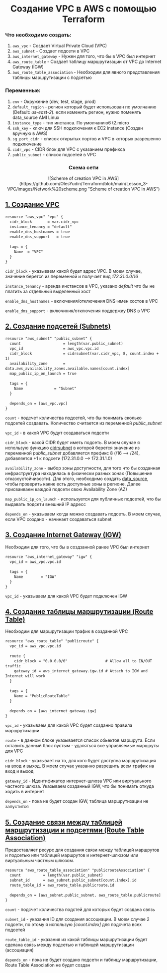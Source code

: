 # <div align="center">Создание VPC в AWS с помощью Terraform</div>

### Что необходимо создать:

1. `aws_vpc` - Создает Virtual Private Cloud (VPC)
2. `aws_subnet` - Создает подсети в VPC
3. `aws_internet_gateway` - Нужен для того, что бы в VPC был интернет
4. `aws_route_table` - Создает таблицу маршрутизации от VPC до Internet Gateway (IGW)
5. `aws_route_table_association` - Необходим для явного представления таблицы маршрутизации с подсетью

### Переменные:

1. `env` - Окружение (dev, test, stage, prod)
2. `default_region` - регион который будет использован по умолчанию (Default: _us-east-2_). если изменить регион, нужно поменять data_source AMI Linux
3. `instance_type` - тип инстанса. По умолчанию6 t2.micro
4. `ssh_key` - ключ для SSH подключения к EC2 instance (Создан вручную в AWS)
5. `sg_port_cidr` - список открытых портов и VPC в которых разрешенно подключение
6. `cidr_vpc` - CIDR блок для VPC с указанием префикса
7. `public_subnet` - список подсетей в VPC

### <div align="center">Схема сети</div>

<div align="center"> ![Scheme of creation VPC in AWS](https://github.com/OlesYudin/Terraform/blob/main/Lesson_3-VPC/images/Network%20scheme.png "Scheme of creation VPC in AWS") </div>

## [1. Создание VPC](https://registry.terraform.io/providers/hashicorp/aws/latest/docs/resources/vpc "1. Создание VPC")

```
resource "aws_vpc" "vpc" {
  cidr_block       = var.cidr_vpc
  instance_tenancy = "default"
  enable_dns_hostnames = true
  enable_dns_support   = true

  tags = {
    Name  = "VPC"
  }
}
```

`cidr_block` - указываем какой будет адрес VPC. В моем случае, значение берется из переменной и получает вид _172.31.0.0/16_

`instance_tenancy` - аренда инстансов в VPC, указано _default_ что бы не платить за отдельный выделенный хост

`enable_dns_hostnames` - включения/отключения DNS-имен хостов в VPC

`enable_dns_support` - включиния/отключения поддержку DNS в VPC

## [2. Создание подсетей (Subnets)](https://registry.terraform.io/providers/hashicorp/aws/latest/docs/resources/subnet "2. Создание подсетей (Subnets)")

```
resource "aws_subnet" "public_subnet" {
  count                   = length(var.public_subnet)
  vpc_id                  = aws_vpc.vpc.id
  cidr_block              = cidrsubnet(var.cidr_vpc, 8, count.index + 1)
  availability_zone       = data.aws_availability_zones.available.names[count.index]
  map_public_ip_on_launch = true

  tags = {
    Name              = "Subnet"
  }

  depends_on = [aws_vpc.vpc]
}
```

`count` - подсчет количества подсетей, что бы понимать сколько подсетей создавать. Количество считается из переменной _public_subnet_

`vpc_id` - в какой VPC будут создаваться подсети

`cidr_block` - какой CIDR будет иметь подсеть. В моем случае я использую функцию [cidrsubnet](https://www.terraform.io/language/functions/cidrsubnet "cidrsubnet") в которой берется значение из переменной _public_subnet_ добавляется префикс 8 (/16 --> /24), добавляется +1 к подсети (172.31.0.0 --> 172.31.1.0)

`availability_zone` - выбор зоны доступности, для того что бы созданная инфраструктура находилась в физически разных зонах (Повышение отказоустойчивости). Для этого, необходимо создать [data_source](https://registry.terraform.io/providers/hashicorp/aws/latest/docs/data-sources/availability_zones "data_source"), чтобы проверить какие есть доступные зоны в регионе. Далее присваиваем каждой подсети свою Availability Zone (AZ)

`map_public_ip_on_launch` - используется для публичных подсетей, что бы выдавать подсети внешний IP адресс

`depends_on` - указываем когда можно создавать подсеть. В моем случае, если VPC создано - начинает создаваться subnet

## [3. Создание Internet Gateway (IGW)](https://registry.terraform.io/providers/hashicorp/aws/latest/docs/resources/internet_gateway "Создание Internet Gateway (IGW)")

Необходим для того, что бы в создзанной ранее VPC был интернет

```
resource "aws_internet_gateway" "igw" {
  vpc_id = aws_vpc.vpc.id

  tags = {
    Name        = "IGW"
  }
}
```

`vpc_id` - указываем для какой VPC будет подключен IGW

## [4. Создание таблицы маршрутизации (Route Table)](https://registry.terraform.io/providers/hashicorp/aws/latest/docs/resources/route_table "Создание таблицы маршрутизации (Route Table)")

Необходим для маршрутизации трафик в созданной VPC

```
resource "aws_route_table" "publicroute" {
  vpc_id = aws_vpc.vpc.id

  route {
    cidr_block = "0.0.0.0/0"                 # Allow all to IN/OUT traffic
    gateway_id = aws_internet_gateway.igw.id # Attach to IGW and Internet will work
  }

  tags = {
    Name = "PublicRouteTable"
  }

  depends_on = [aws_internet_gateway.igw]
}
```

`vpc_id` - указываем для какой VPC будет созданно правила маршрутизации

`route` - в данном блоке указывается список обьектов маршрута. Если оставить данный блок пустым - удаляться все управляемые маршруты для VPC

`cidr_block` - указывает на то, для кого будет доступна маршрутизация на вход и выход. В моем случае указанно разрешить всем трафик на вход и выход

`gateway_id` - Идентификатор интернет-шлюза VPC или виртуального частного шлюза. Указываем созданный IGW, что бы понимать откуда ходить в интернет

`depends_on` - пока не будет создан IGW, таблица маршрутизации не запустится

## [5. Создание связи между таблицей маршрутизации и подсетями (Route Table Association)](https://registry.terraform.io/providers/hashicorp/aws/latest/docs/resources/route_table_association "5. Создание связи между таблицей маршрутизации и подсетями (Route Table Association)")

Предоставляет ресурс для создания связи между таблицей маршрутов и подсетью или таблицей маршрутов и интернет-шлюзом или виртуальным частным шлюзом.

```
resource "aws_route_table_association" "publicrouteAssociation" {
  count          = length(var.public_subnet)
  subnet_id      = aws_subnet.public_subnet[count.index].id
  route_table_id = aws_route_table.publicroute.id

  depends_on = [aws_subnet.public_subnet, aws_route_table.publicroute]
}
```

`count` - подсчет количества подстей для которых будет создана связь

`subnet_id` - указания ID для создания ассоциации. В моем случае 2 подсети, по этому я использую _[count.index]_ для подсчета всех подсетей

`route_table_id` - указания из какой таблицы маршрутизации будет сделана связь между подсетью и таблицей маршрутизации (ассоциация)

`depends_on` - пока не будет создано подсети и таблицу маршрутизации, Route Table Association не будет создан
